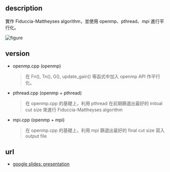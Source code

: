 ## description
實作 Fiduccia-Mattheyses algorithm，並使用 openmp、pthread、mpi 進行平行化。

![figure](https://hackmd.io/_uploads/H1Z1sqvFp.png)
## version
- openmp.cpp (openmp)
    > 在 Fn(), Tn(), G(), update_gain() 等函式中加入 openmp API 作平行化。
- pthread.cpp (openmp + pthread)
    > 在 openmp.cpp 的基礎上，利用 pthread 在前期篩選出最好的 initoal cut size 來進行 Fiduccia-Mattheyses algorithm
- mpi.cpp (openmp + mpi)
    > 在 openmp.cpp 的基礎上，利用 mpi 篩選出最好的 final cut size 寫入 output file
## url
- [google slides: presentation](https://docs.google.com/presentation/d/149GhUorqxLvylHjvkFctsATc2HO3H4iDoY7Bdx6wEic/edit?usp=sharing)
